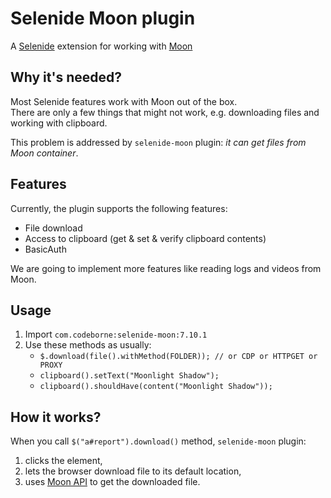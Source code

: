 Selenide Moon plugin
================================

A [Selenide](https://selenide.org) extension for working with [Moon](https://aerokube.com/moon/)

## Why it's needed?

Most Selenide features work with Moon out of the box.  
There are only a few things that might not work, e.g. downloading files and working with clipboard. 

This problem is addressed by `selenide-moon` plugin: _it can get files from Moon container_. 

## Features
Currently, the plugin supports the following features:
* File download 
* Access to clipboard (get & set & verify clipboard contents)
* BasicAuth

We are going to implement more features like reading logs and videos from Moon.

## Usage
1. Import `com.codeborne:selenide-moon:7.10.1`
2. Use these methods as usually:
   - `$.download(file().withMethod(FOLDER)); // or CDP or HTTPGET or PROXY`
   - `clipboard().setText("Moonlight Shadow");`
   - `clipboard().shouldHave(content("Moonlight Shadow"));`

## How it works?
When you call `$("a#report").download()` method, `selenide-moon` plugin:
1. clicks the element,
2. lets the browser download file to its default location, 
3. uses [Moon API](https://aerokube.com/moon/latest/#accessing-downloaded-files) to get the downloaded file.  

